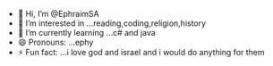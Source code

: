 - 👋 Hi, I’m @EphraimSA
- 👀 I’m interested in ...reading,coding,religion,history
- 🌱 I’m currently learning ...c# and java
- 😄 Pronouns: ...ephy
- ⚡ Fun fact: ...i love god and israel and i would do anything for them

<!---
EphraimSA/EphraimSA is a ✨ special ✨ repository because its `README.md` (this file) appears on your GitHub profile.
You can click the Preview link to take a look at your changes.
--->
